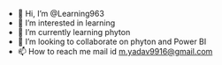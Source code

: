 - 👋 Hi, I’m @Learning963
- 👀 I’m interested in learning
- 🌱 I’m currently learning phyton
- 💞️ I’m looking to collaborate on phyton and Power BI
- 📫 How to reach me mail id m.yadav9916@gmail.com

<!---
Learning963/Learning963 is a ✨ special ✨ repository because its `README.md` (this file) appears on your GitHub profile.
You can click the Preview link to take a look at your changes.
--->
